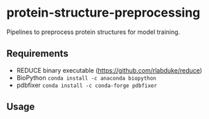 # protein-structure-preprocessing

Pipelines to preprocess protein structures for model training.

## Requirements

- REDUCE binary executable (https://github.com/rlabduke/reduce)
- BioPython `conda install -c anaconda biopython`
- pdbfixer `conda install -c conda-forge pdbfixer`

## Usage


